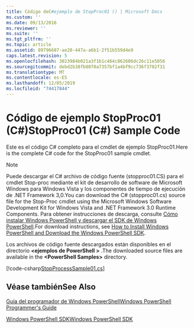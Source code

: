 ```yaml
---
title: Código deC#ejemplo de StopProc01 () | Microsoft Docs
ms.custom: ''
ms.date: 09/13/2016
ms.reviewer: ''
ms.suite: ''
ms.tgt_pltfrm: ''
ms.topic: article
ms.assetid: 89796687-ae20-447a-a6b1-2f51b559d4e9
caps.latest.revision: 5
ms.openlocfilehash: 3023984b021a3f1b1c464c862606dc26c11e5056
ms.sourcegitcommit: debd2b38fb8070a7357bf1a4bf9cc736f3702f31
ms.translationtype: MT
ms.contentlocale: es-ES
ms.lasthandoff: 12/05/2019
ms.locfileid: "74417844"
---
```

# <a name="stopproc01-c-sample-code"></a><span data-ttu-id="5f1d8-102">Código de ejemplo StopProc01 (C#)</span><span class="sxs-lookup"><span data-stu-id="5f1d8-102">StopProc01 (C#) Sample Code</span></span>

<span data-ttu-id="5f1d8-103">Este es el código C# completo para el cmdlet de ejemplo StopProc01.</span><span class="sxs-lookup"><span data-stu-id="5f1d8-103">Here is the complete C# code for the StopProc01 sample cmdlet.</span></span>

> [!NOTE]
> <span data-ttu-id="5f1d8-104">Puede descargar el C# archivo de código fuente (stopproc01.CS) para el cmdlet Stop-proc mediante el kit de desarrollo de software de Microsoft Windows para Windows Vista y los componentes de tiempo de ejecución de .NET Framework 3,0.</span><span class="sxs-lookup"><span data-stu-id="5f1d8-104">You can download the C# (stopproc01.cs) source file for the Stop-Proc cmdlet using the Microsoft Windows Software Development Kit for Windows Vista and .NET Framework 3.0 Runtime Components.</span></span> <span data-ttu-id="5f1d8-105">Para obtener instrucciones de descarga, consulte [Cómo instalar Windows PowerShell y descargar el SDK de Windows PowerShell](/powershell/scripting/developer/installing-the-windows-powershell-sdk).</span><span class="sxs-lookup"><span data-stu-id="5f1d8-105">For download instructions, see [How to Install Windows PowerShell and Download the Windows PowerShell SDK](/powershell/scripting/developer/installing-the-windows-powershell-sdk).</span></span>
>
> <span data-ttu-id="5f1d8-106">Los archivos de código fuente descargados están disponibles en el directorio **\<ejemplos de PowerShell >** .</span><span class="sxs-lookup"><span data-stu-id="5f1d8-106">The downloaded source files are available in the **\<PowerShell Samples>** directory.</span></span>

[!code-csharp[StopProcessSample01.cs](../../../../powershell-sdk-samples/SDK-2.0/csharp/StopProcessSample01/StopProcessSample01.cs#L11-L212 "StopProcessSample01.cs")]

## <a name="see-also"></a><span data-ttu-id="5f1d8-107">Véase también</span><span class="sxs-lookup"><span data-stu-id="5f1d8-107">See Also</span></span>

[<span data-ttu-id="5f1d8-108">Guía del programador de Windows PowerShell</span><span class="sxs-lookup"><span data-stu-id="5f1d8-108">Windows PowerShell Programmer's Guide</span></span>](./windows-powershell-programmer-s-guide.md)

[<span data-ttu-id="5f1d8-109">Windows PowerShell SDK</span><span class="sxs-lookup"><span data-stu-id="5f1d8-109">Windows PowerShell SDK</span></span>](../windows-powershell-reference.md)
